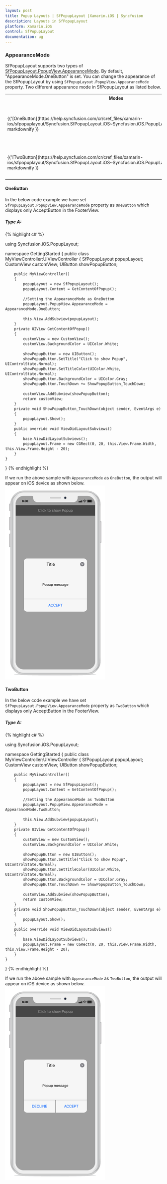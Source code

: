 ```yaml
---
layout: post
title: Popup Layouts | SfPopupLayout |Xamarin.iOS | Syncfusion
description: Layouts in SfPopupLayout
platform: Xamarin.iOS
control: SfPopupLayout
documentation: ug
--- 
```


### AppearanceMode

SfPopupLayout supports two types of [SfPopupLayout.PopupView.AppearanceMode](https://help.syncfusion.com/cr/cref_files/xamarin-ios/sfpopuplayout/Syncfusion.SfPopupLayout.iOS~Syncfusion.iOS.PopupLayout.AppearanceMode.html). By default, "AppearanceMode.OneButton" is set. You can change the appearance of the SfPopupLayout by using `SfPopupLayout.PopupView.AppearanceMode` property.
Two different appearance mode in SfPopupLayout as listed below.

<table>
<tr>
<th> Modes </th>
<th> Description </th>
</tr>
<tr>
<td> {{'[OneButton](https://help.syncfusion.com/cr/cref_files/xamarin-ios/sfpopuplayout/Syncfusion.SfPopupLayout.iOS~Syncfusion.iOS.PopupLayout.AppearanceMode.html)'| markdownify }} </td>
<td> Shows SfPopupLayout with OneButton in the FooterView. This is the default value.</td>
</tr>
<tr>
<td> {{'[TwoButton](https://help.syncfusion.com/cr/cref_files/xamarin-ios/sfpopuplayout/Syncfusion.SfPopupLayout.iOS~Syncfusion.iOS.PopupLayout.AppearanceMode.html)'| markdownify }} </td>
<td> Shows SfPopupLayout with TwoButtons in the FooterView.</td>
</tr>
</table>

#### OneButton

In the below code example we have set `SfPopupLayout.PopupView.AppearanceMode` property as `OneButton` which displays only AcceptButton in the FooterView.

##### Type A:

{% highlight c# %}

using Syncfusion.iOS.PopupLayout;

namespace GettingStarted
{
    public class MyViewController:UIViewController
    {
        SfPopupLayout popupLayout;
        CustomView customView;
        UIButton showPopupButton;

        public MyViewController()
        {
            popupLayout = new SfPopupLayout();
            popupLayout.Content = GetContentOfPopup();

            //Setting the AppearanceMode as OneButton
            popupLayout.PopupView.AppearanceMode = AppearanceMode.OneButton;

            this.View.AddSubview(popupLayout);
        }
        private UIView GetContentOfPopup()
        {
            customView = new CustomView();
            customView.BackgroundColor = UIColor.White;

            showPopupButton = new UIButton();
            showPopupButton.SetTitle("Click to show Popup", UIControlState.Normal);
            showPopupButton.SetTitleColor(UIColor.White, UIControlState.Normal);
            showPopupButton.BackgroundColor = UIColor.Gray;
            showPopupButton.TouchDown += ShowPopupButton_TouchDown;

            customView.AddSubview(showPopupButton);
            return customView;
        }
        private void ShowPopupButton_TouchDown(object sender, EventArgs e)
        {
            popupLayout.Show();
        }
        public override void ViewDidLayoutSubviews()
        {
            base.ViewDidLayoutSubviews();
            popupLayout.Frame = new CGRect(0, 20, this.View.Frame.Width, this.View.Frame.Height - 20);
        }
    }
}
{% endhighlight %}

If we run the above sample with `AppearanceMode` as `OneButton`, the output will appear on iOS device as shown below.
![](GettingStarted_images/AppearanceMode_OneButton.png)

#### TwoButton

In the below code example we have set `SfPopupLayout.PopupView.AppearanceMode` property as `TwoButton` which displays only AcceptButton in the FooterView.

##### Type A:

{% highlight c# %}

using Syncfusion.iOS.PopupLayout;

namespace GettingStarted
{
    public class MyViewController:UIViewController
    {
        SfPopupLayout popupLayout;
        CustomView customView;
        UIButton showPopupButton;

        public MyViewController()
        {
            popupLayout = new SfPopupLayout();
            popupLayout.Content = GetContentOfPopup();

            //Setting the AppearanceMode as TwoButton
            popupLayout.PopupView.AppearanceMode = AppearanceMode.TwoButton;

            this.View.AddSubview(popupLayout);
        }
        private UIView GetContentOfPopup()
        {
            customView = new CustomView();
            customView.BackgroundColor = UIColor.White;

            showPopupButton = new UIButton();
            showPopupButton.SetTitle("Click to show Popup", UIControlState.Normal);
            showPopupButton.SetTitleColor(UIColor.White, UIControlState.Normal);
            showPopupButton.BackgroundColor = UIColor.Gray;
            showPopupButton.TouchDown += ShowPopupButton_TouchDown;

            customView.AddSubview(showPopupButton);
            return customView;
        }
        private void ShowPopupButton_TouchDown(object sender, EventArgs e)
        {
            popupLayout.Show();
        }
        public override void ViewDidLayoutSubviews()
        {
            base.ViewDidLayoutSubviews();
            popupLayout.Frame = new CGRect(0, 20, this.View.Frame.Width, this.View.Frame.Height - 20);
        }
    }
}
{% endhighlight %}

If we run the above sample with `AppearanceMode` as `TwoButton`, the output will appear on iOS device as shown below.
![](GettingStarted_images/AppearanceMode_TwoButton.png)